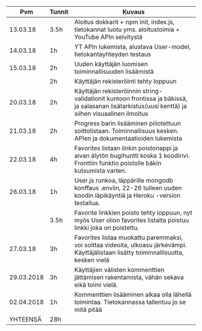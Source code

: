 | Pvm | Tunnit | Kuvaus
| ------- | ------- | -----
| 13.03.18 | 3.5h | Aloitus dokkarit + npm init, index.js, tietokannat luotu yms. aloitustoimia + YouTube APIn selvitystä
| 14.03.18 | 1h | YT APIn lukemista, alustava User-model, tietokantayhteyden testaus
| 15.03.18 | 2h | Uuden käyttäjän luomisen toiminnallisuuden lisäämistä
|  | 2h | Käyttäjän rekisteröinti tehty loppuun
| 20.03.18 | 2h | Käyttäjän rekisteröinnin string-validationit kuntoon frontissa ja bäkissä, ja salasanan lisätarkistus(uusi kenttä) ja siihen visuaalinen ilmoitus
| 21.03.18 | 2h | Progress barin lisääminen piilotettuun soittolistaan. Toiminnallisuus kesken. APIen ja dokumentaatioiden lukemista
| 22.03.18 | 4h | Favorites listaan linkin poistonappi ja aivan älytön bugihuntti koska 1 koodirivi. Fronttiin funktio poistolle bäkin kutsumista varten.
| 26.03.18 | 1h | User.js runkoa, läppärille mongodb konffaus .enviin, 22-26 tulleen uuden koodin läpikäyntiä ja Heroku -version testailua.
|   | 3.5h | Favorite linkkien poisto tehty loppuun, nyt myös User olion favorites listalta poistuu linkki joka on poistettu.
| 27.03.18 | 3h | Favorites listaa muokattu paremmaksi, voi soittaa videoita, ulkoasu järkevämpi. Käyttäjälistaan lisätty toiminnallisuutta, kesken vielä
| 29.03.2018 | 3h | Käyttäjien välisten kommenttien jättämisen rakentamista, vähän sekava eikä toimi vielä.
| 02.04.2018 | 1h | Kommenttien lisääminen alkaa olla lähellä toimintaa. Tietokannassa tallentuu jo se mitä pitää
 YHTEENSÄ | 28h |  
